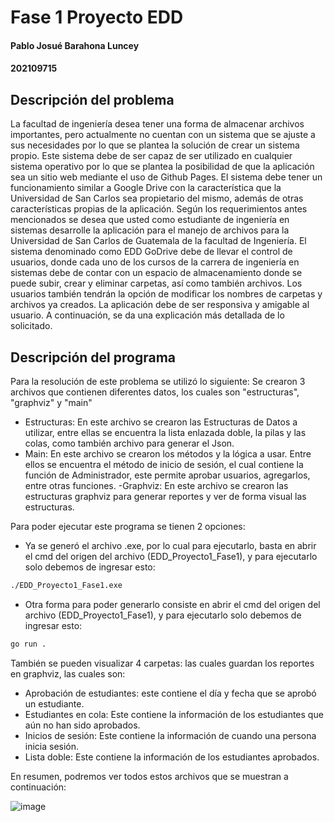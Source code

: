 # Fase 1 Proyecto EDD
#### Pablo Josué Barahona Luncey
#### 202109715

## Descripción del problema
La facultad de ingeniería desea tener una forma de almacenar archivos importantes, pero actualmente no cuentan con un sistema que se ajuste a sus necesidades por lo que se plantea la solución de crear un sistema propio. Este sistema debe de ser capaz de ser utilizado en cualquier sistema operativo por lo que se plantea la posibilidad de que la aplicación sea un sitio web mediante el uso de Github Pages. El sistema debe tener un funcionamiento similar a Google Drive con la característica que la Universidad de San Carlos sea propietario del mismo, además de otras características propias de la aplicación. Según los requerimientos antes mencionados se desea que usted como estudiante de ingeniería en sistemas desarrolle la aplicación para el manejo de archivos para la Universidad de San Carlos de Guatemala de la facultad de Ingeniería. El sistema denominado como EDD GoDrive debe de llevar el control de usuarios, donde cada uno de los cursos de la carrera de ingeniería en sistemas debe de contar con un espacio de almacenamiento donde se puede subir, crear y eliminar carpetas, así como también archivos. Los usuarios también tendrán la opción de modificar los nombres de carpetas y archivos ya creados. La aplicación debe de ser responsiva y amigable al usuario. A continuación, se da una explicación más detallada de lo solicitado.

## Descripción del programa
Para la resolución de este problema se utilizó lo siguiente:
Se crearon 3 archivos que contienen diferentes datos, los cuales son "estructuras", "graphviz" y "main"
- Estructuras:
En este archivo se crearon las Estructuras de Datos a utilizar, entre ellas se encuentra la lista enlazada doble, la pilas y las colas, como también archivo para generar el Json.
- Main: 
En este archivo se crearon los métodos y la lógica a usar. Entre ellos se encuentra el método de inicio de sesión, el cual contiene la función de Administrador, este permite aprobar usuarios, agregarlos, entre otras funciones.
-Graphviz:
En este archivo se crearon las estructuras graphviz para generar reportes y ver de forma visual las estructuras.

Para poder ejecutar este programa se tienen 2 opciones:
- Ya se generó el archivo .exe, por lo cual para ejecutarlo, basta en abrir el cmd del origen del archivo (EDD_Proyecto1_Fase1), y para ejecutarlo solo debemos de ingresar esto:
```sh
./EDD_Proyecto1_Fase1.exe
```
- Otra forma para poder generarlo consiste en abrir el cmd del origen del archivo (EDD_Proyecto1_Fase1), y para ejecutarlo solo debemos de ingresar esto:
```sh
go run .
```
También se pueden visualizar 4 carpetas: las cuales guardan los reportes en graphviz, las cuales son:
- Aprobación de estudiantes: este contiene el día y fecha que se aprobó un estudiante.
- Estudiantes en cola: Este contiene la información de los estudiantes que aún no han sido aprobados.
- Inicios de sesión: Este contiene la información de cuando una persona inicia sesión.
- Lista doble: Este contiene la información de los estudiantes aprobados.

En resumen, podremos ver todos estos archivos que se muestran a continuación:

![image](https://user-images.githubusercontent.com/98893615/221267288-acc7eb4f-0a39-46f7-883b-33b966820379.png)
